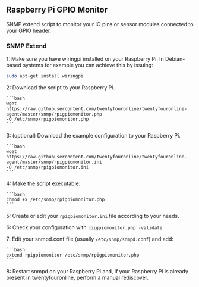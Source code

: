 ## Raspberry Pi GPIO Monitor

SNMP extend script to monitor your IO pins or sensor modules connected to your GPIO header.

### SNMP Extend

1: Make sure you have wiringpi installed on your Raspberry Pi. In Debian-based systems for example you can achieve this by issuing:

```bash
sudo apt-get install wiringpi
```

2: Download the script to your Raspberry Pi. 

    ```bash
    wget https://raw.githubusercontent.com/twentyfouronline/twentyfouronline-agent/master/snmp/rpigpiomonitor.php
    -O /etc/snmp/rpigpiomonitor.php
    ```

3: (optional) Download the example configuration to your Raspberry Pi. 
   
    ```bash 
    wget https://raw.githubusercontent.com/twentyfouronline/twentyfouronline-agent/master/snmp/rpigpiomonitor.ini
    -O /etc/snmp/rpigpiomonitor.ini
    ```

4: Make the script executable: 

    ```bash
    chmod +x /etc/snmp/rpigpiomonitor.php
    ```

5: Create or edit your `rpigpiomonitor.ini` file according to your needs.

6: Check your configuration with `rpigpiomonitor.php -validate`

7: Edit your snmpd.conf file (usually `/etc/snmp/snmpd.conf`) and add:

    ```bash
    extend rpigpiomonitor /etc/snmp/rpigpiomonitor.php
    ```

8: Restart snmpd on your Raspberry Pi and, if your Raspberry Pi is already present in twentyfouronline, perform a manual rediscover.





